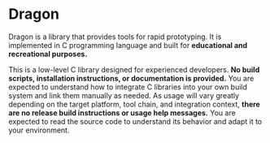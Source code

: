 # Dragon

Dragon is a library that provides tools for rapid prototyping. It is implemented
in C programming language and built for **educational and recreational purposes.**

This is a low-level C library designed for experienced developers. **No build
scripts, installation instructions, or documentation is provided.** You are
expected to understand how to integrate C libraries into your own build system
and link them manually as needed. As usage will vary greatly depending on the
target platform, tool chain, and integration context, **there are no release
build instructions or usage help messages.** You are expected to read the source
code to understand its behavior and adapt it to your environment.
